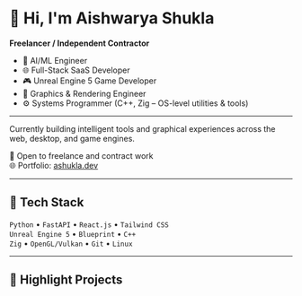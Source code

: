 # 👋 Hi, I'm Aishwarya Shukla

**Freelancer / Independent Contractor**  
- 🧠 AI/ML Engineer  
- 🌐 Full-Stack SaaS Developer  
- 🎮 Unreal Engine 5 Game Developer  
- 🎨 Graphics & Rendering Engineer  
- ⚙️ Systems Programmer (C++, Zig – OS-level utilities & tools)

---

Currently building intelligent tools and graphical experiences across the web, desktop, and game engines.

💼 Open to freelance and contract work  
🌐 Portfolio: [ashukla.dev](https://ashukla.dev)

---

## 🔧 Tech Stack
`Python` • `FastAPI` • `React.js` • `Tailwind CSS`  
`Unreal Engine 5` • `Blueprint` • `C++`  
`Zig` • `OpenGL/Vulkan` • `Git` • `Linux`

---

## 📌 Highlight Projects

